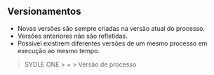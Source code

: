 ## Versionamentos
- Novas versões são sempre criadas na versão atual do processo.
- Versões anteriores não são refletidas. 
- Possível existirem diferentes versões de um mesmo processo em execução ao mesmo tempo.  
> SYDLE ONE > + > Versão de processo
